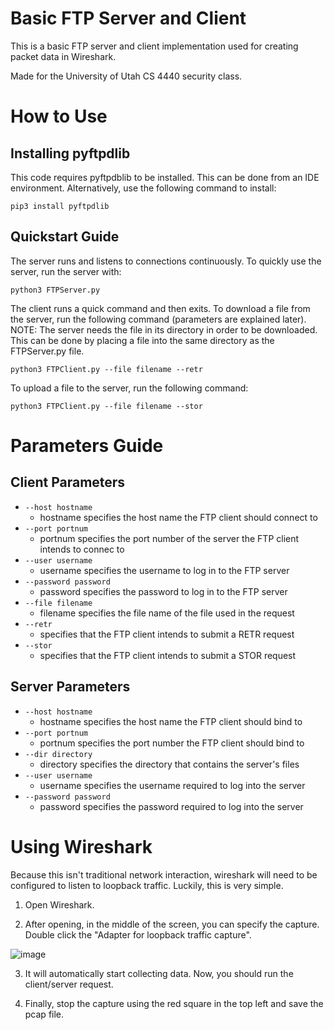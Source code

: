 # Basic FTP Server and Client
This is a basic FTP server and client implementation used for creating packet data in Wireshark.

Made for the University of Utah CS 4440 security class.

# How to Use

## Installing pyftpdlib
This code requires pyftpdblib to be installed. This can be done from an IDE environment. Alternatively,
use the following command to install:
```
pip3 install pyftpdlib
```

## Quickstart Guide
The server runs and listens to connections continuously. To quickly use the server, run the server with:
```
python3 FTPServer.py
```
The client runs a quick command and then exits. To download a file from the server, run the following command (parameters are explained later). NOTE: The server needs the file in its directory in order to be downloaded. This can be done by placing a file into the same directory as the FTPServer.py file.
```
python3 FTPClient.py --file filename --retr
```
To upload a file to the server, run the following command:
```
python3 FTPClient.py --file filename --stor
```
# Parameters Guide
## Client Parameters
- `--host hostname`
  - hostname specifies the host name the FTP client should connect to
- `--port portnum`
  - portnum specifies the port number of the server the FTP client intends to connec to
- `--user username`
  - username specifies the username to log in to the FTP server
- `--password password`
  - password specifies the password to log in to the FTP server
- `--file filename`
  - filename specifies the file name of the file used in the request
- `--retr`
  - specifies that the FTP client intends to submit a RETR request
- `--stor`
  - specifies that the FTP client intends to submit a STOR request
## Server Parameters
- `--host hostname`
  - hostname specifies the host name the FTP client should bind to
- `--port portnum`
  - portnum specifies the port number the FTP client should bind to
- `--dir directory`
  - directory specifies the directory that contains the server's files
- `--user username`
  - username specifies the username required to log into the server
- `--password password`
  - password specifies the password required to log into the server
# Using Wireshark
Because this isn't traditional network interaction, wireshark will need to be configured to listen to loopback traffic.
Luckily, this is very simple.

1. Open Wireshark.

2. After opening, in the middle of the screen, you can specify the capture. Double click the "Adapter for loopback traffic capture".

![image](https://github.com/FrostSpades/BasicFTPServerUSec/assets/22160160/4308cf30-e336-43ce-8c7f-c76cc26fd536)

3. It will automatically start collecting data. Now, you should run the client/server request.
   
4. Finally, stop the capture using the red square in the top left and save the pcap file.
